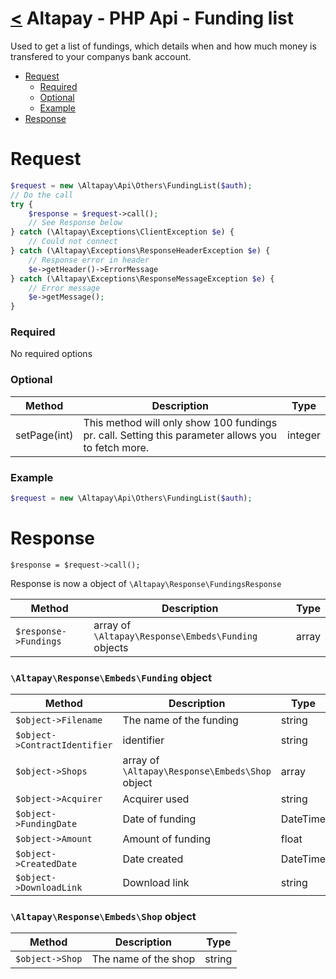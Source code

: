 [<](../index.md) Altapay - PHP Api - Funding list
==============================================

Used to get a list of fundings, which details when and how much money is transfered to your companys bank account.

- [Request](#request)
    + [Required](#required)
    + [Optional](#optional)
    + [Example](#example)
- [Response](#response)

# Request

```php
$request = new \Altapay\Api\Others\FundingList($auth);
// Do the call
try {
    $response = $request->call();
    // See Response below
} catch (\Altapay\Exceptions\ClientException $e) {
    // Could not connect
} catch (\Altapay\Exceptions\ResponseHeaderException $e) {
    // Response error in header
    $e->getHeader()->ErrorMessage
} catch (\Altapay\Exceptions\ResponseMessageException $e) {
    // Error message
    $e->getMessage();
}
```

### Required

No required options

### Optional

| Method  | Description | Type |
|---|---|---|
| setPage(int) | This method will only show 100 fundings pr. call. Setting this parameter allows you to fetch more. | integer

### Example

```php
$request = new \Altapay\Api\Others\FundingList($auth);
```

# Response

```
$response = $request->call();
```

Response is now a object of `\Altapay\Response\FundingsResponse`

| Method  | Description | Type |
|---|---|---|
| `$response->Fundings` | array of `\Altapay\Response\Embeds\Funding` objects | array

### `\Altapay\Response\Embeds\Funding` object

| Method  | Description | Type |
|---|---|---|
| `$object->Filename` | The name of the funding | string
| `$object->ContractIdentifier` | identifier | string
| `$object->Shops` | array of `\Altapay\Response\Embeds\Shop` object | array
| `$object->Acquirer` | Acquirer used | string
| `$object->FundingDate` | Date of funding | DateTime
| `$object->Amount` | Amount of funding | float
| `$object->CreatedDate` | Date created | DateTime
| `$object->DownloadLink` | Download link | string

### `\Altapay\Response\Embeds\Shop` object

| Method  | Description | Type |
|---|---|---|
| `$object->Shop` | The name of the shop | string
